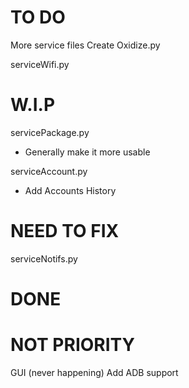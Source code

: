 # TO DO
More service files
Create Oxidize.py

serviceWifi.py

# W.I.P
servicePackage.py
- Generally make it more usable

serviceAccount.py
- Add Accounts History


# NEED TO FIX
serviceNotifs.py

# DONE

# NOT PRIORITY
GUI (never happening)
Add ADB support

